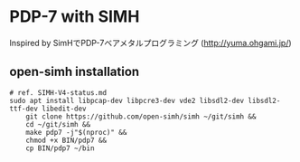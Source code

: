 # PDP-7 with SIMH
Inspired by SimHでPDP-7ベアメタルプログラミング (http://yuma.ohgami.jp/)

## open-simh installation
```
# ref. SIMH-V4-status.md
sudo apt install libpcap-dev libpcre3-dev vde2 libsdl2-dev libsdl2-ttf-dev libedit-dev
    git clone https://github.com/open-simh/simh ~/git/simh &&
    cd ~/git/simh &&
    make pdp7 -j"$(nproc)" &&
    chmod +x BIN/pdp7 &&
    cp BIN/pdp7 ~/bin
```

